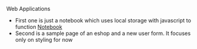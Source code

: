 Web Applications 
  - First one is just a notebook which uses local storage with javascript to function
  <a href="./notebook">Notebook</a>
  - Second is a sample page of an eshop and a new user form. It focuses only on styling for now
